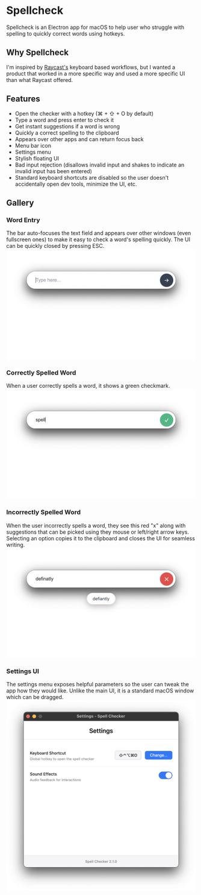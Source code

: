 # Spellcheck
Spellcheck is an Electron app for macOS to help user who struggle with spelling to quickly correct words using hotkeys.

## Why Spellcheck
I'm inspired by [Raycast's](https://www.raycast.com/) keyboard based workflows, but I wanted a product that worked in a more specific way and used a more specific UI than what Raycast offered.

## Features
- Open the checker with a hotkey (⌘ + ⇧ + O by default)
- Type a word and press enter to check it
- Get instant suggestions if a word is wrong
- Quickly a correct spelling to the clipboard
- Appears over other apps and can return focus back
- Menu bar icon
- Settings menu
- Stylish floating UI
- Bad input rejection (disallows invalid input and shakes to indicate an invalid input has been entered)
- Standard keyboard shortcuts are disabled so the user doesn't accidentally open dev tools, minimize the UI, etc.

## Gallery
### Word Entry
The bar auto-focuses the text field and appears over other windows (even fullscreen ones) to make it easy to check a word's spelling quickly. The UI can be quickly closed by pressing ESC.
![Word entry UI](readme/word-entry.png)

### Correctly Spelled Word
When a user correctly spells a word, it shows a green checkmark.
![Correctly spelled entry UI](readme/correct-word.png)

### Incorrectly Spelled Word
When the user incorrectly spells a word, they see this red "x" along with suggestions that can be picked using they mouse or left/right arrow keys. Selecting an option copies it to the clipboard and closes the UI for seamless writing.
![Incorrectly spelled entry UI](readme/wrong-word.png)

### Settings UI
The settings menu exposes helpful parameters so the user can tweak the app how they would like. Unlike the main UI, it is a standard macOS window which can be dragged.
![Settings UI](readme/settings.png)
